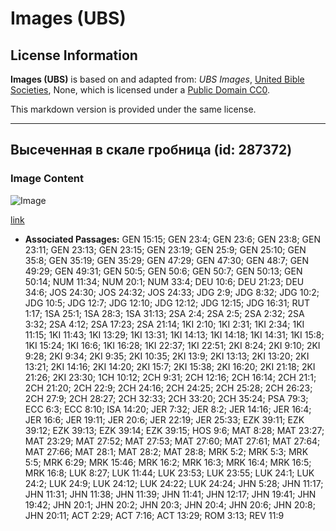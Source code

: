 # Images (UBS)

## License Information

**Images (UBS)** is based on and adapted from: _UBS Images_, [United Bible Societies](https://unitedbiblesocieties.org/), None, which is licensed under a [Public Domain CC0](https://creativecommons.org/public-domain/cc0/).

This markdown version is provided under the same license.



--------------------------------

## Высеченная в скале гробница (id: 287372)

### Image Content

![Image](https://cdn.aquifer.bible/aquifer-content/resources/Media/WEB-0761_rock_cut_tomb.jpg)

[link](https://cdn.aquifer.bible/aquifer-content/resources/Media/WEB-0761_rock_cut_tomb.jpg)

* **Associated Passages:** GEN 15:15; GEN 23:4; GEN 23:6; GEN 23:8; GEN 23:11; GEN 23:13; GEN 23:15; GEN 23:19; GEN 25:9; GEN 25:10; GEN 35:8; GEN 35:19; GEN 35:29; GEN 47:29; GEN 47:30; GEN 48:7; GEN 49:29; GEN 49:31; GEN 50:5; GEN 50:6; GEN 50:7; GEN 50:13; GEN 50:14; NUM 11:34; NUM 20:1; NUM 33:4; DEU 10:6; DEU 21:23; DEU 34:6; JOS 24:30; JOS 24:32; JOS 24:33; JDG 2:9; JDG 8:32; JDG 10:2; JDG 10:5; JDG 12:7; JDG 12:10; JDG 12:12; JDG 12:15; JDG 16:31; RUT 1:17; 1SA 25:1; 1SA 28:3; 1SA 31:13; 2SA 2:4; 2SA 2:5; 2SA 2:32; 2SA 3:32; 2SA 4:12; 2SA 17:23; 2SA 21:14; 1KI 2:10; 1KI 2:31; 1KI 2:34; 1KI 11:15; 1KI 11:43; 1KI 13:29; 1KI 13:31; 1KI 14:13; 1KI 14:18; 1KI 14:31; 1KI 15:8; 1KI 15:24; 1KI 16:6; 1KI 16:28; 1KI 22:37; 1KI 22:51; 2KI 8:24; 2KI 9:10; 2KI 9:28; 2KI 9:34; 2KI 9:35; 2KI 10:35; 2KI 13:9; 2KI 13:13; 2KI 13:20; 2KI 13:21; 2KI 14:16; 2KI 14:20; 2KI 15:7; 2KI 15:38; 2KI 16:20; 2KI 21:18; 2KI 21:26; 2KI 23:30; 1CH 10:12; 2CH 9:31; 2CH 12:16; 2CH 16:14; 2CH 21:1; 2CH 21:20; 2CH 22:9; 2CH 24:16; 2CH 24:25; 2CH 25:28; 2CH 26:23; 2CH 27:9; 2CH 28:27; 2CH 32:33; 2CH 33:20; 2CH 35:24; PSA 79:3; ECC 6:3; ECC 8:10; ISA 14:20; JER 7:32; JER 8:2; JER 14:16; JER 16:4; JER 16:6; JER 19:11; JER 20:6; JER 22:19; JER 25:33; EZK 39:11; EZK 39:12; EZK 39:13; EZK 39:14; EZK 39:15; HOS 9:6; MAT 8:28; MAT 23:27; MAT 23:29; MAT 27:52; MAT 27:53; MAT 27:60; MAT 27:61; MAT 27:64; MAT 27:66; MAT 28:1; MAT 28:2; MAT 28:8; MRK 5:2; MRK 5:3; MRK 5:5; MRK 6:29; MRK 15:46; MRK 16:2; MRK 16:3; MRK 16:4; MRK 16:5; MRK 16:8; LUK 8:27; LUK 11:44; LUK 23:53; LUK 23:55; LUK 24:1; LUK 24:2; LUK 24:9; LUK 24:12; LUK 24:22; LUK 24:24; JHN 5:28; JHN 11:17; JHN 11:31; JHN 11:38; JHN 11:39; JHN 11:41; JHN 12:17; JHN 19:41; JHN 19:42; JHN 20:1; JHN 20:2; JHN 20:3; JHN 20:4; JHN 20:6; JHN 20:8; JHN 20:11; ACT 2:29; ACT 7:16; ACT 13:29; ROM 3:13; REV 11:9


